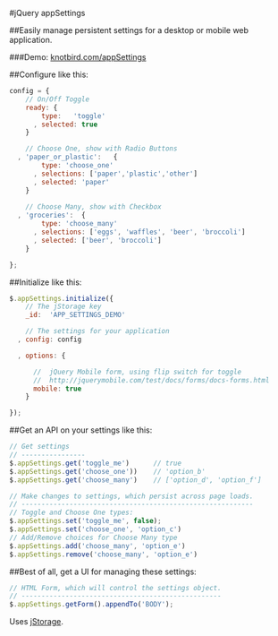 #jQuery appSettings

##Easily manage persistent settings for a desktop or mobile web application.

###Demo: [knotbird.com/appSettings](http://knotbird.com/appSettings)

##Configure like this:
``` javascript
config = {
    // On/Off Toggle
    ready: {
        type:   'toggle'
      , selected: true
    }

    // Choose One, show with Radio Buttons
  , 'paper_or_plastic':   {
        type: 'choose_one'
      , selections: ['paper','plastic','other']
      , selected: 'paper'
    }
    
    // Choose Many, show with Checkbox
  , 'groceries':  {
        type: 'choose_many'
      , selections: ['eggs', 'waffles', 'beer', 'broccoli']
      , selected: ['beer', 'broccoli']
    } 

};
```
        

##Initialize like this:

``` javascript
$.appSettings.initialize({
    // The jStorage key
    _id:  'APP_SETTINGS_DEMO'

    // The settings for your application
  , config: config

  , options: {

      //  jQuery Mobile form, using flip switch for toggle
      //  http://jquerymobile.com/test/docs/forms/docs-forms.html
      mobile: true  
    }

});
```

##Get an API on your settings like this:

``` javascript
// Get settings
// ----------------
$.appSettings.get('toggle_me')      // true
$.appSettings.get('choose_one'))    // 'option_b'
$.appSettings.get('choose_many')    // ['option_d', 'option_f']

// Make changes to settings, which persist across page loads.
// ----------------------------------------------------------
// Toggle and Choose One types:
$.appSettings.set('toggle_me', false);
$.appSettings.set('choose_one', 'option_c')
// Add/Remove choices for Choose Many type
$.appSettings.add('choose_many', 'option_e')
$.appSettings.remove('choose_many', 'option_e')
```

##Best of all, get a UI for managing these settings:

``` javascript
// HTML Form, which will control the settings object.
// --------------------------------------------------
$.appSettings.getForm().appendTo('BODY');
```



Uses [jStorage](http://www.jstorage.info/).
